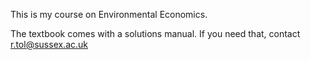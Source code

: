 This is my course on Environmental Economics.

The textbook comes with a solutions manual. If you need that, contact r.tol@sussex.ac.uk
